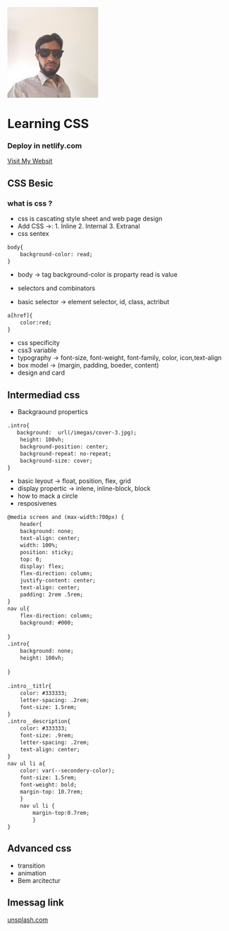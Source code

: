 ![imessag](./imegas/1p.jpg)

# Learning CSS 
### Deploy in netlify.com 



[Visit My Websit](https://rafikul-islam.netlify.app/)
## CSS Besic 
### what is css ?
- css is cascating style sheet and web page design 
- Add CSS ->: 1. Inline 2. Internal 3. Extranal
- css sentex 
```css:
body{
    background-color: read;
}

```
- body -> tag background-color is proparty read is value

- selectors and combinators
- basic selector -> element selector, id, class, actribut
```css:
a[href]{
    color:red;
}
```
- css specificity 
- css3 variable 
- typography -> font-size, font-weight, font-family, color, icon,text-align
- box model -> (margin, padding, boeder, content)
- design and card

## Intermediad css
- Backgraound propertics 
```css:
.intro{
   background:  url(/imegas/cover-3.jpg);
    height: 100vh;
    background-position: center;
    background-repeat: no-repeat;
    background-size: cover;
}
```
- basic leyout -> float, position, flex, grid 
- display propertic -> inlene, inline-block, block
- how to mack a circle
- resposivenes
```css:
@media screen and (max-width:700px) {
    header{
    background: none;
    text-align: center;
    width: 100%;
    position: sticky;
    top: 0;
    display: flex;
    flex-direction: column;
    justify-content: center;
    text-align: center;
    padding: 2rem .5rem;
}
nav ul{
    flex-direction: column;
    background: #000;

}
.intro{
    background: none;
    height: 100vh;
 
}

.intro__titlr{
    color: #333333;
    letter-spacing: .2rem;
    font-size: 1.5rem;
}
.intro__description{
    color: #333333;
    font-size: .9rem;
    letter-spacing: .2rem;
    text-align: center;
}
nav ul li a{
    color: var(--secondery-color);
    font-size: 1.5rem;
    font-weight: bold;
    margin-top: 10.7rem;
    }
    nav ul li {
        margin-top:0.7rem;
        }
}
```


## Advanced css
- transition 
- animation 
- Bem arcitectur

## Imessag link
[unsplash.com](https://unsplash.com/)